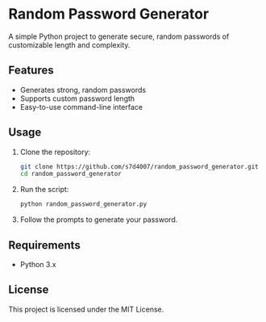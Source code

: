 # Random Password Generator

A simple Python project to generate secure, random passwords of customizable length and complexity.

## Features

- Generates strong, random passwords
- Supports custom password length
- Easy-to-use command-line interface

## Usage

1. Clone the repository:
    ```bash
    git clone https://github.com/s7d4007/random_password_generator.git
    cd random_password_generator
    ```

2. Run the script:
    ```bash
    python random_password_generator.py
    ```

3. Follow the prompts to generate your password.

## Requirements

- Python 3.x

## License

This project is licensed under the MIT License.